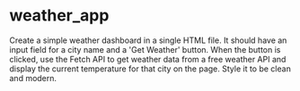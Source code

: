 # weather_app

Create a simple weather dashboard in a single HTML file. It should have an input field for a city name and a 'Get Weather' button. When the button is clicked, use the Fetch API to get weather data from a free weather API and display the current temperature for that city on the page. Style it to be clean and modern.